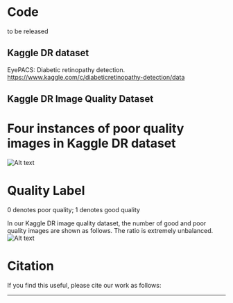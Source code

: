 # Code
to be released


## Kaggle DR dataset
EyePACS: Diabetic retinopathy detection. https://www.kaggle.com/c/diabeticretinopathy-detection/data


## Kaggle DR Image Quality Dataset
# Four instances of poor quality images in Kaggle DR dataset
![Alt text](http://github.com/ClancyZhou/kaggle_DR_image_quality_miccai2018_workshop/raw/master/images/fig1.png)

# Quality Label
0 denotes poor quality;
1 denotes good quality

In our Kaggle DR image quality dataset, the number of good and poor quality images are shown as follows. The ratio is extremely unbalanced.
![Alt text](http://github.com/ClancyZhou/kaggle_DR_image_quality_miccai2018_workshop/raw/master/images/table1.png)


# Citation
If you find this useful, please cite our work as follows:
***

